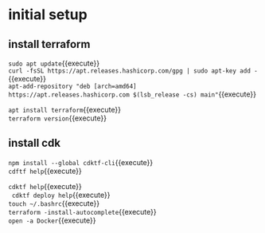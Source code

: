 # initial setup


## install terraform
`sudo apt update`{{execute}}    
`curl -fsSL https://apt.releases.hashicorp.com/gpg | sudo apt-key add -`{{execute}}    
`apt-add-repository "deb [arch=amd64] https://apt.releases.hashicorp.com $(lsb_release -cs) main"`{{execute}}    

`apt install terraform`{{execute}}    
`terraform version`{{execute}}    

## install cdk
`npm install --global cdktf-cli`{{execute}}    
`cdftf help`{{execute}}    

`cdktf help`{{execute}}    
` cdktf deploy help`{{execute}}    
`touch ~/.bashrc`{{execute}}    
`terraform -install-autocomplete`{{execute}}    
`open -a Docker`{{execute}}    

   
